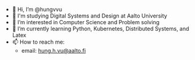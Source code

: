 - 👋 Hi, I’m @hungvvu
- 📜 I'm studying Digital Systems and Design at Aalto University
- 👀 I’m interested in Computer Science and Problem solving
- 🌱 I’m currently learning Python, Kubernetes, Distributed Systems, and Latex
- 📫 How to reach me:
  - email: hung.h.vu@aalto.fi

<!---
hungvvu/hungvvu is a ✨ special ✨ repository because its `README.md` (this file) appears on your GitHub profile.
You can click the Preview link to take a look at your changes.
--->
